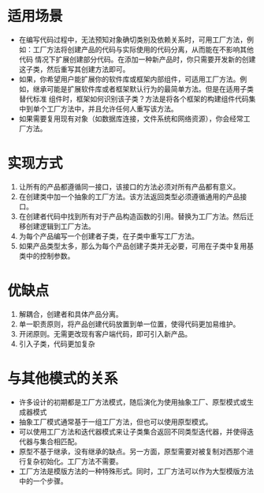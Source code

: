 # 适用场景
* 在编写代码过程中，无法预知对象确切类别及依赖关系时，可用工厂方法，例如：工厂方法将创建产品的代码与实际使用的代码分离，从而能在不影响其他代码
情况下扩展创建部分代码。在添加一种新产品时，你只需要开发新的创建这子类，然后重写其创建方法即可。
* 如果，你希望用户能扩展你的软件库或框架内部组件，可适用工厂方法。例如，继承可能是扩展软件库或者框架默认行为的最简单方法。但是在适用子类替代标准
组件时，框架如何识别该子类？方法是将各个框架的构建组件代码集中到单个工厂方法中，并且允许任何人重写该方法。
* 如果需要复用现有对象（如数据库连接，文件系统和网络资源），你会经常工厂方法。
# 实现方式
1. 让所有的产品都遵循同一接口，该接口的方法必须对所有产品都有意义。
2. 在创建类中加一个抽象的工厂方法。该方法返回类型必须遵循通用的产品接口。
3. 在创建者代码中找到所有对于产品构造函数的引用。替换为工厂方法。然后迁移创建逻辑到工厂方法。
4. 为每个产品编写一个创建者子类，在子类中重写工厂方法。
5. 如果产品类型太多，那么为每个产品创建子类并无必要，可用在子类中复用基类中的控制参数。
# 优缺点
1. 解耦合，创建者和具体产品分离。
2. 单一职责原则，将产品创建代码放置到单一位置，使得代码更加易维护。
3. 开闭原则。无需更改现有客户端代码，即可引入新产品。
4. 引入子类，代码更加复杂
# 与其他模式的关系
* 许多设计的初期都是工厂方法模式，随后演化为使用抽象工厂、原型模式或生成器模式
* 抽象工厂模式通常基于一组工厂方法，但也可以使用原型模式。
* 可以使用工厂方法和迭代器模式来让子类集合返回不同类型迭代器，并使得迭代器与集合相匹配。
* 原型不基于继承，没有继承的缺点。另一方面，原型需要对被复制对西那个进行复杂初始化。工厂方法不需要。
* 工厂方法是模版方法的一种特殊形式。同时，工厂方法可以作为大型模版方法中的一个步骤。
